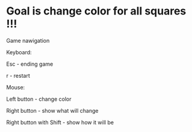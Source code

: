 # Goal is change color for all squares !!!

Game nawigation

  Keyboard:

  Esc - ending game

  r - restart


  Mouse:

  Left button - change color

  Right button - show what will change

  Right button with Shift - show how it will be

